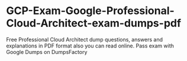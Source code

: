 # GCP-Exam-Google-Professional-Cloud-Architect-exam-dumps-pdf
Free Professional Cloud Architect dump questions, answers and explanations in PDF format also you can read online. Pass exam with Google Dumps on DumpsFactory

